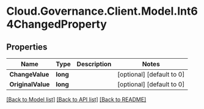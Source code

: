 # Cloud.Governance.Client.Model.Int64ChangedProperty
## Properties

Name | Type | Description | Notes
------------ | ------------- | ------------- | -------------
**ChangeValue** | **long** |  | [optional] [default to 0]
**OriginalValue** | **long** |  | [optional] [default to 0]

[[Back to Model list]](../README.md#documentation-for-models) [[Back to API list]](../README.md#documentation-for-api-endpoints) [[Back to README]](../README.md)

